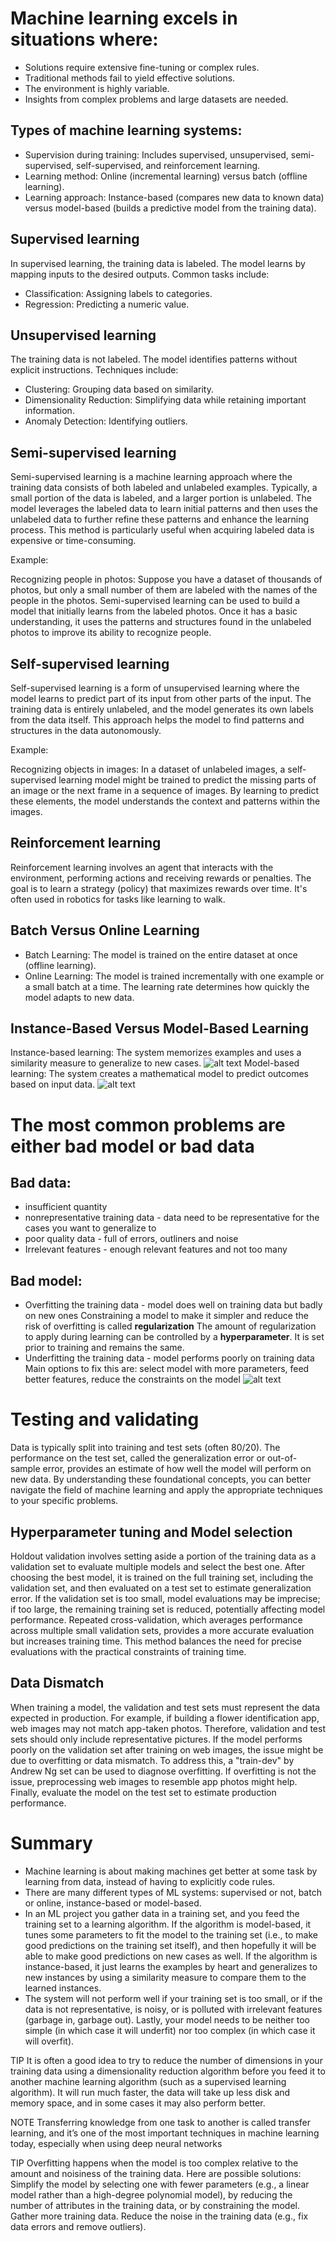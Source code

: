 # Machine learning excels in situations where:
- Solutions require extensive fine-tuning or complex rules.
- Traditional methods fail to yield effective solutions.
- The environment is highly variable.
- Insights from complex problems and large datasets are needed.


## Types of machine learning systems:
- Supervision during training: Includes supervised, unsupervised, semi-supervised, self-supervised, and reinforcement learning.
- Learning method: Online (incremental learning) versus batch (offline learning).
- Learning approach: Instance-based (compares new data to known data) versus model-based (builds a predictive model from the training data).

## Supervised learning
In supervised learning, the training data is labeled. The model learns by mapping inputs to the desired outputs. Common tasks include:
- Classification: Assigning labels to categories.
- Regression: Predicting a numeric value.

## Unsupervised learning
The training data is not labeled. The model identifies patterns without explicit instructions. Techniques include:
- Clustering: Grouping data based on similarity.
- Dimensionality Reduction: Simplifying data while retaining important information.
- Anomaly Detection: Identifying outliers.

## Semi-supervised learning
Semi-supervised learning is a machine learning approach where the training data consists of both labeled and unlabeled examples. Typically, a small portion of the data is labeled, and a larger portion is unlabeled. The model leverages the labeled data to learn initial patterns and then uses the unlabeled data to further refine these patterns and enhance the learning process. This method is particularly useful when acquiring labeled data is expensive or time-consuming.

Example:

Recognizing people in photos: Suppose you have a dataset of thousands of photos, but only a small number of them are labeled with the names of the people in the photos. Semi-supervised learning can be used to build a model that initially learns from the labeled photos. Once it has a basic understanding, it uses the patterns and structures found in the unlabeled photos to improve its ability to recognize people.

## Self-supervised learning
Self-supervised learning is a form of unsupervised learning where the model learns to predict part of its input from other parts of the input. The training data is entirely unlabeled, and the model generates its own labels from the data itself. This approach helps the model to find patterns and structures in the data autonomously.

Example:

Recognizing objects in images: In a dataset of unlabeled images, a self-supervised learning model might be trained to predict the missing parts of an image or the next frame in a sequence of images. By learning to predict these elements, the model understands the context and patterns within the images.

## Reinforcement learning
Reinforcement learning involves an agent that interacts with the environment, performing actions and receiving rewards or penalties. The goal is to learn a strategy (policy) that maximizes rewards over time. It's often used in robotics for tasks like learning to walk.

## Batch Versus Online Learning
- Batch Learning: The model is trained on the entire dataset at once (offline learning).
- Online Learning: The model is trained incrementally with one example or a small batch at a time. The learning rate determines how quickly the model adapts to new data.

## Instance-Based Versus Model-Based Learning
Instance-based learning: The system memorizes examples and uses a similarity measure to generalize to new cases.
![alt text](image-2.png)
Model-based learning:  The system creates a mathematical model to predict outcomes based on input data.
![alt text](image-1.png)


# The most common problems are either bad model or bad data
## Bad data:
- insufficient quantity
- nonrepresentative training data - data need to be representative for the cases you want to generalize to
- poor quality data - full of errors, outliners and noise
- Irrelevant features - enough relevant features and not too many

## Bad model:
- Overfitting the training data - model does well on training data but badly on new ones
Constraining a model to make it simpler and reduce the risk of overfitting is called **regularization**
The amount of regularization to apply during learning can be controlled by a **hyperparameter**. It is set prior to training and remains the same. 
- Underfitting the training data - model performs poorly on training data
Main options to fix this are: select model with more parameters, feed better features, reduce the constraints on the model
![alt text](image.png)


# Testing and validating
Data is typically split into training and test sets (often 80/20). The performance on the test set, called the generalization error or out-of-sample error, provides an estimate of how well the model will perform on new data.
By understanding these foundational concepts, you can better navigate the field of machine learning and apply the appropriate techniques to your specific problems.

## Hyperparameter tuning and Model selection
Holdout validation involves setting aside a portion of the training data as a validation set to evaluate multiple models and select the best one. 
After choosing the best model, it is trained on the full training set, including the validation set, and then evaluated on a test set to estimate generalization error. 
If the validation set is too small, model evaluations may be imprecise; if too large, the remaining training set is reduced, potentially affecting model performance. 
Repeated cross-validation, which averages performance across multiple small validation sets, provides a more accurate evaluation but increases training time. 
This method balances the need for precise evaluations with the practical constraints of training time.

## Data Dismatch
When training a model, the validation and test sets must represent the data expected in production. 
For example, if building a flower identification app, web images may not match app-taken photos. 
Therefore, validation and test sets should only include representative pictures. 
If the model performs poorly on the validation set after training on web images, the issue might be due to overfitting or data mismatch. 
To address this, a "train-dev" by Andrew Ng set can be used to diagnose overfitting. 
If overfitting is not the issue, preprocessing web images to resemble app photos might help. Finally, evaluate the model on the test set to estimate production performance.

# Summary
- Machine learning is about making machines get better at some task by
learning from data, instead of having to explicitly code rules.
- There are many different types of ML systems: supervised or not, batch
or online, instance-based or model-based.
- In an ML project you gather data in a training set, and you feed the
training set to a learning algorithm. If the algorithm is model-based, it
tunes some parameters to fit the model to the training set (i.e., to make
good predictions on the training set itself), and then hopefully it will be
able to make good predictions on new cases as well. If the algorithm is
instance-based, it just learns the examples by heart and generalizes to
new instances by using a similarity measure to compare them to the
learned instances.
- The system will not perform well if your training set is too small, or if
the data is not representative, is noisy, or is polluted with irrelevant
features (garbage in, garbage out). Lastly, your model needs to be
neither too simple (in which case it will underfit) nor too complex (in
which case it will overfit).

TIP
It is often a good idea to try to reduce the number of dimensions in your training data
using a dimensionality reduction algorithm before you feed it to another machine learning
algorithm (such as a supervised learning algorithm). It will run much faster, the data will
take up less disk and memory space, and in some cases it may also perform better.

NOTE
Transferring knowledge from one task to another is called transfer learning, and it’s one
of the most important techniques in machine learning today, especially when using deep
neural networks

TIP
Overfitting happens when the model is too complex relative to the amount and noisiness
of the training data. Here are possible solutions:
Simplify the model by selecting one with fewer parameters (e.g., a linear model
rather than a high-degree polynomial model), by reducing the number of attributes
in the training data, or by constraining the model.
Gather more training data.
Reduce the noise in the training data (e.g., fix data errors and remove outliers).